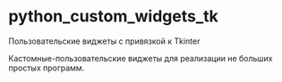 # python_custom_widgets_tk
Пользовательские виджеты с привязкой к Tkinter

Кастомные-пользовательские виджеты для реализации не больших простых программ.
